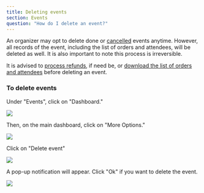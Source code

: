 ```yaml
---
title: Deleting events
section: Events
question: "How do I delete an event?"
---
```


An organizer may opt to delete done or [cancelled] events anytime. However, all records of the event, including the list of orders and attendees, will be deleted as well. It is also important to note this process is irreversible.

It is advised to [process refunds], if need be, or [download the list of orders and attendees] before deleting an event.


### To delete events

Under "Events", click on "Dashboard."

![](http://i.imgur.com/AfnFiBN.png)


Then, on the main dashboard, click on "More Options."

![](http://i.imgur.com/fpEHuEO.png)


Click on "Delete event"

![](http://i.imgur.com/7J8R3p3.png)


A pop-up notification will appear. Click "Ok" if you want to delete the event.

![](http://i.imgur.com/wkWH2Nl.png)


[cancelled]:cancelling-events.html
[process refunds]:refunding-customers.html
[download the list of orders and attendees]:list-of-orders-and-attendees.html

